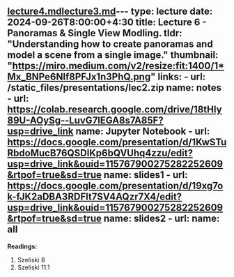 [lecture4.md](lecture4.md)[lecture3.md](lecture3.md)---
type: lecture
date: 2024-09-26T8:00:00+4:30
title: Lecture 6 - Panoramas & Single View Modling.
tldr: "Understanding how to create panoramas and model a scene from a single image."
thumbnail: "https://miro.medium.com/v2/resize:fit:1400/1*Mx_BNPe6Nlf8PFJx1n3PhQ.png"
links: 
    - url: /static_files/presentations/lec2.zip
      name: notes
    - url: https://colab.research.google.com/drive/18tHly89U-AOySg--LuvG7lEGA8s7A85F?usp=drive_link
      name: Jupyter Notebook
    - url: https://docs.google.com/presentation/d/1KwSTuRbdoMucB76QSDlKp6bQVUhq4zzu/edit?usp=drive_link&ouid=115767900275282252609&rtpof=true&sd=true
      name: slides1
    - url: https://docs.google.com/presentation/d/19xg7ok-fJK2aDBA3RDFlt7SV4AQzr7X4/edit?usp=drive_link&ouid=115767900275282252609&rtpof=true&sd=true
      name: slides2
    - url: 
      name: all
---
**Readings:**
1. Szeliski 8
2. Szeliski 11.1